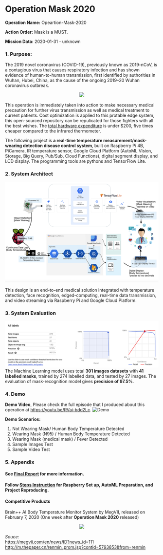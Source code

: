 # Operation Mask 2020

**Operation Name:** Opeartion-Mask-2020

**Action Order:** Mask is a MUST.

**Mission Data:** 2020-01-31 - unknown

### 1. Purpose:
The 2019 novel coronavirus (COVID-19), previously known as 2019-nCoV, is a contagious virus that causes respiratory infection and has shown evidence of human-to-human transmission, first identified by authorities in Wuhan, Hubei, China, as the cause of the ongoing 2019–20 Wuhan coronavirus outbreak.
<p align="center">
  <img height="500" src="https://github.com/globalcitizen/2019-wuhan-coronavirus-data/blob/master/data-sources/dxy/data/latest-animation.gif?raw=true">
</p>

This operation is immediately taken into action to make necessary medical precaution for further virus transmission as well as medical treatment to current patients. Cost optimization is applied to this protable edge system, this open-sourced repository can be repulicated for those fighters with all the best wishes. The [total hardware expenditure](https://github.com/0zz10/Operation-Mask-2020/blob/master/Images/Shoppingcarts.png) is under $200, five times cheaper compared to the infrared thermometer.

The following project is **a real-time temperature measurement/mask-wearing detection disease control system**, built on Raspberry Pi 4B, PiCamera, IR temperature sensor, Google Cloud Platform (AutoML Vision, Storage, Big Query, Pub/Sub, Cloud Functions), digital segment display, and LCD display. The programming tools are pythons and TensorFlow Lite.

### 2. System Architect
![System Architect](https://github.com/0zz10/Operation-Mask-2020/blob/master/Images/system%20architect.png?raw=true)

This design is an end-to-end medical solution integrated with temperature detection, face recognition, edged-computing, real-time data transmission, and video streaming via Raspberry Pi and Google Cloud Platform.

### 3. System Evaluation
![System Architect](https://github.com/0zz10/Operation-Mask-2020/blob/master/Images/Evaluation.png?raw=true)
The Machine Learning model uses total **301 images datasets** with **41 labelled masks**, trained by 274 labelled data, and tested by 27 images. The evaluation of mask-recognition model gives **precision of 97.5%**.

### 4. Demo
**Demo Video**, Please check the full episode that I produced about this operation at https://youtu.be/RVai-bdd2Lc.
![Demo](https://github.com/0zz10/Operation-Mask-2020/blob/master/Images/Demo.gif)

**Demo Scenarios:**
1. Not Wearing Mask/ Human Body Temperature Detected
2. Wearing Mask (N95) / Human Body Temperature Detected 
3. Wearing Mask (medical mask) / Fever Detected         
4. Sample Images Test
5. Sample Video Test

### 5. Appendix
#### See [Final Report](https://github.com/0zz10/Operation-Mask-2020/blob/master/Final_Report.ipynb) for more information.

#### Follow [Steps Instruction](https://github.com/0zz10/Operation-Mask-2020/blob/master/steps_instructions.ipynb) for Raspberry Set up, AutoML Preparation, and Project Reproducing.

#### Competitive Products
Brain++ AI Body Temperature Monitor System by MegVII, released on February 7, 2020 (One week after **Operation Mask 2020** released)
<p align="center">
  <img height="300" src="http://n.sinaimg.cn/spider202025/640/w1280h960/20200205/e2f5-inzcrxs5862922.jpg">
</p>

*Souce:* <br>
https://megvii.com/en/news/ID?news_id=111 <br>
http://m.thepaper.cn/renmin_prom.jsp?contid=5793853&from=renmin
